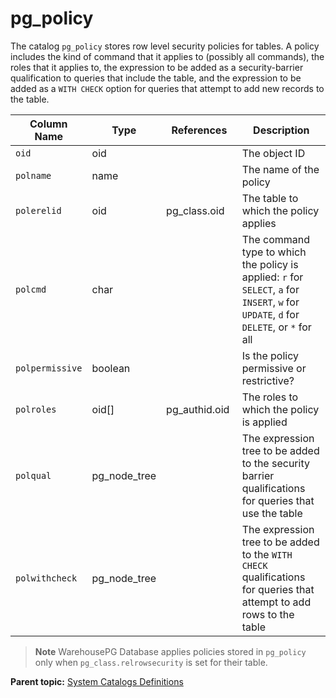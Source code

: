 # pg_policy

The catalog `pg_policy` stores row level security policies for tables. A policy includes the kind of command that it applies to \(possibly all commands\), the roles that it applies to, the expression to be added as a security-barrier qualification to queries that include the table, and the expression to be added as a `WITH CHECK` option for queries that attempt to add new records to the table.

|Column Name|Type|References|Description|
|------|----|----------|-----------|
|`oid`|oid| |The object ID|
|`polname`|name| |The name of the policy|
|`polerelid`|oid|pg\_class.oid|The table to which the policy applies|
|`polcmd`|char| |The command type to which the policy is applied: `r` for `SELECT`, `a` for `INSERT`, `w` for `UPDATE`, `d` for `DELETE`, or `*` for all|
|`polpermissive`|boolean| |Is the policy permissive or restrictive?|
|`polroles`|oid[]|pg\_authid.oid |The roles to which the policy is applied|
|`polqual`|pg\_node\_tree| |The expression tree to be added to the security barrier qualifications for queries that use the table|
|`polwithcheck`|pg\_node\_tree| |The expression tree to be added to the `WITH CHECK` qualifications for queries that attempt to add rows to the table|

> **Note**  WarehousePG Database applies policies stored in `pg_policy` only when `pg_class.relrowsecurity` is set for their table.

**Parent topic:** [System Catalogs Definitions](../system_catalogs/catalog_ref-html.html)


